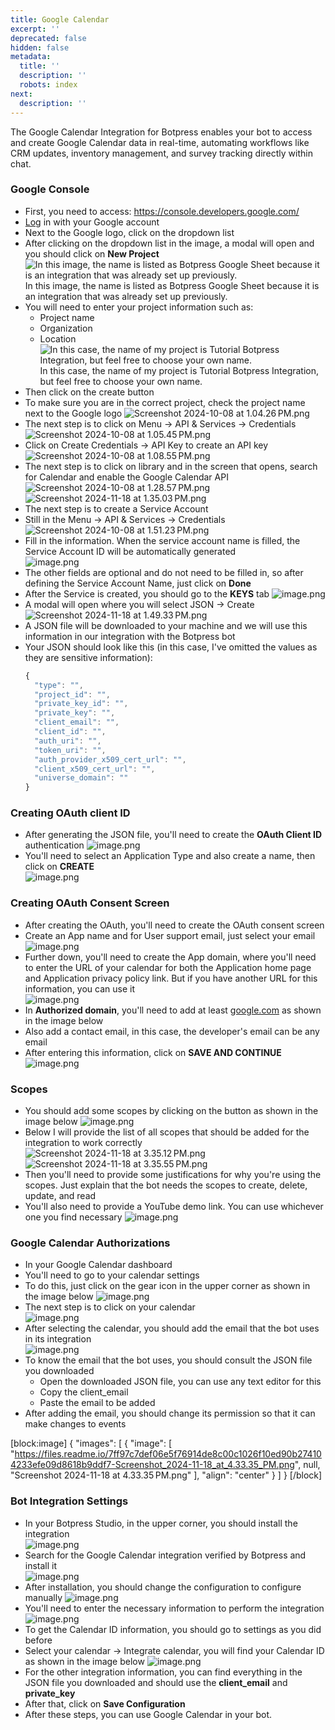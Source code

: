 ```yaml
---
title: Google Calendar
excerpt: ''
deprecated: false
hidden: false
metadata:
  title: ''
  description: ''
  robots: index
next:
  description: ''
---
```

The Google Calendar Integration for Botpress enables your bot to access and create Google Calendar data in real-time, automating workflows like CRM updates, inventory management, and survey tracking directly within chat.

### Google Console

- First, you need to access: <https://console.developers.google.com/>
- [Log](<>) in with your Google account
- Next to the Google logo, click on the dropdown list
- After clicking on the dropdown list in the image, a modal will open and you should click on **New Project**  ![In this image, the name is listed as Botpress Google Sheet because it is an integration that was already set up previously.](https://files.readme.io/1febd82ea9049e86fedefeea48c65ca775b2bf8d4442d961a95b6664f21bbc94-Screenshot_2024-10-08_at_11.54.50_AM_1.png)  
    In this image, the name is listed as Botpress Google Sheet because it is an integration that was already set up previously.
- You will need to enter your project information such as:
  - Project name
  - Organization
  - Location  
    ![In this case, the name of my project is Tutorial Botpress Integration, but feel free to choose your own name.](https://files.readme.io/228a79f40eea49c5a627ee2f973440d7ed9768b03b5e1f0fa50d83f3b08ad1af-Screenshot_2024-10-08_at_12.02.13_PM_1.png)  
    In this case, the name of my project is Tutorial Botpress Integration, but feel free to choose your own name.
- Then click on the create button
- To make sure you are in the correct project, check the project name next to the Google logo  ![Screenshot 2024-10-08 at 1.04.26 PM.png](https://files.readme.io/e88ee7b4ef6235bb1ac9dc5b4f1a5d51b88937cad256aa2090b17a404e2b0d03-Screenshot_2024-10-08_at_1.04.26_PM_1.png)
- The next step is to click on Menu → API & Services → Credentials  
    ![Screenshot 2024-10-08 at 1.05.45 PM.png](https://files.readme.io/d7be141d48c0ac12dc7536bd424ba787737560cb5fbf0ba40fa72e5d0bdb3cff-Screenshot_2024-10-08_at_1.05.45_PM_1.png)
- Click on Create Credentials → API Key to create an API key  ![Screenshot 2024-10-08 at 1.08.55 PM.png](https://files.readme.io/ca2ac62991c57175c7830d68568a8491f55a3bee5f6f008beb39f1eca840ecd3-Screenshot_2024-10-08_at_1.08.55_PM_1.png)
- The next step is to click on library and in the screen that opens, search for Calendar and enable the Google Calendar API  
    ![Screenshot 2024-10-08 at 1.28.57 PM.png](https://files.readme.io/4b7df7d1e66e57122801d51568a361bd70fe49c51f2b34b86e2953950b576e6a-Screenshot_2024-10-08_at_1.28.57_PM_1.png)  ![Screenshot 2024-11-18 at 1.35.03 PM.png](https://files.readme.io/1755347f29c350b4becc474bc5252fc2e2fe3b15c1f9a716e97ee6384b12e080-Screenshot_2024-11-18_at_1.35.03_PM.png)
- The next step is to create a Service Account
- Still in the Menu → API & Services → Credentials  ![Screenshot 2024-10-08 at 1.51.23 PM.png](https://files.readme.io/f9c0945941523f79372c14e2b82aeb95342cd6d19fc4cf0bb10ee14b51e5461d-Screenshot_2024-10-08_at_1.51.23_PM_1.png)
- Fill in the information. When the service account name is filled, the Service Account ID will be automatically generated  
  ![image.png](https://files.readme.io/c4ca91dd05fbc4621e6c19d2f463d028ee61024b2c00b9079dedba84e3d6f449-image_9.png)
- The other fields are optional and do not need to be filled in, so after defining the Service Account Name, just click on **Done**
- After the Service is created, you should go to the **KEYS** tab  ![image.png](https://files.readme.io/979f85b6f20e3ab349ff210cc9c064eec2bd6b5c1ea6e249b531e9e0e4270ec1-image_9.png)
- A modal will open where you will select JSON → Create  ![Screenshot 2024-11-18 at 1.49.33 PM.png](https://files.readme.io/4a55439eea21fda7cf08d972fd8e08dd7235d9617c410ce0461a2af2f98956b8-Screenshot_2024-11-18_at_1.49.33_PM.png)
- A JSON file will be downloaded to your machine and we will use this information in our integration with the Botpress bot
- Your JSON should look like this (in this case, I've omitted the values as they are sensitive information):
  ```jsx
  {
    "type": "",
    "project_id": "",
    "private_key_id": "",
    "private_key": "",
    "client_email": "",
    "client_id": "",
    "auth_uri": "",
    "token_uri": "",
    "auth_provider_x509_cert_url": "",
    "client_x509_cert_url": "",
    "universe_domain": ""
  }
  ```

### Creating OAuth client ID

- After generating the JSON file, you'll need to create the **OAuth Client ID** authentication  ![image.png](https://files.readme.io/4904a59386335fd0a60cd000716e17b5b9a9871feb1eae946829e2407bba6716-image_9.png)
- You'll need to select an Application Type and also create a name, then click on **CREATE**  
  ![image.png](https://files.readme.io/1ccfa044ba86eb45f7a90e2938ebda88dbb0d96d8d9c5f5c59baaf92c5d0fbfc-image_9.png)

### Creating OAuth Consent Screen

- After creating the OAuth, you'll need to create the OAuth consent screen
- Create an App name and for User support email, just select your email  
  ![image.png](https://files.readme.io/2a7ded6b93543d3ec651580e74da51be4dcf132b41d3263be0a133957633610b-image_9.png)
- Further down, you'll need to create the App domain, where you'll need to enter the URL of your calendar for both the Application home page and Application privacy policy link. But if you have another URL for this information, you can use it  
  ![image.png](https://files.readme.io/73ae329f57d19bf35d44d801837628e586b5cc827437662811811e87f5d946c9-image_9.png)
- In **Authorized domain**, you'll need to add at least [google.com](http://google.com) as shown in the image below
- Also add a contact email, in this case, the developer's email can be any email
- After entering this information, click on **SAVE AND CONTINUE**  ![image.png](https://files.readme.io/36f58eb3af56e024d702a9eae02ed891e11a203a2b644a98893d3eb46592e06a-image_9.png)

### Scopes

- You should add some scopes by clicking on the button as shown in the image below  ![image.png](https://files.readme.io/a60dc6a983d6b7fa055e19b3196856ede365d1f8e3b7d4ffb68a78a199d983f2-image_9.png)
- Below I will provide the list of all scopes that should be added for the integration to work correctly  
    ![Screenshot 2024-11-18 at 3.35.12 PM.png](https://files.readme.io/3774fac9362258f051674498166517483e610a2ac67c235d3e13702fa181902a-Screenshot_2024-11-18_at_3.35.12_PM.png)  
    ![Screenshot 2024-11-18 at 3.35.55 PM.png](https://files.readme.io/c375a649cec9614bd53d31009cbfef0a2b30aea0183146eff5fdbd993cb1c508-Screenshot_2024-11-18_at_3.35.55_PM.png)
- Then you'll need to provide some justifications for why you're using the scopes. Just explain that the bot needs the scopes to create, delete, update, and read
- You'll also need to provide a YouTube demo link. You can use whichever one you find necessary  ![image.png](https://files.readme.io/3cadcb96adef95071c9a7aab8bf1d90bd249dd276ffa4258a0a7b9cf87487622-image_9.png)

### Google Calendar Authorizations

- In your Google Calendar dashboard
- You'll need to go to your calendar settings
- To do this, just click on the gear icon in the upper corner as shown in the image below  ![image.png](https://files.readme.io/4b7e7dc50cab92596d4dd6adc33fb7ba9a13d1a90d56ba18182c7b8d0e33fdb7-image_9.png)
- The next step is to click on your calendar  
    ![image.png](https://files.readme.io/31c076eaac192672f016d7cf54452d006b9fe3fe62e34f3e3f414abf4c606341-image_9.png)
- After selecting the calendar, you should add the email that the bot uses in its integration  
  ![image.png](https://files.readme.io/29a3b7556fe9fe96faa8a9fbc5902d9639af388bc3356337c16234e371ccfcd3-image_9.png)
- To know the email that the bot uses, you should consult the JSON file you downloaded
  - Open the downloaded JSON file, you can use any text editor for this
  - Copy the client_email
  - Paste the email to be added
- After adding the email, you should change its permission so that it can make changes to events

[block:image]
{
  "images": [
    {
      "image": [
        "https://files.readme.io/7ff97c7def06e5f76914de8c00c1026f10ed90b274104233efe09d8618b9ddf7-Screenshot_2024-11-18_at_4.33.35_PM.png",
        null,
        "Screenshot 2024-11-18 at 4.33.35 PM.png"
      ],
      "align": "center"
    }
  ]
}
[/block]


### Bot Integration Settings

- In your Botpress Studio, in the upper corner, you should install the integration  
  ![image.png](https://files.readme.io/40958c6e77385f7f63011ef7b710e13a4dd2de83aea5f134e448518532149306-image_9.png)
- Search for the Google Calendar integration verified by Botpress and install it  
    ![image.png](https://files.readme.io/b75eb013c354e6d6c26f6567a310b13cdf0f5c1cb2e26610355ffd76099c72b8-image_9.png)
- After installation, you should change the configuration to configure manually  ![image.png](https://files.readme.io/fae2ca4224a214592df211e6687637150d50b82deb37852188a6f898abc9b6b9-image_9.png)
- You'll need to enter the necessary information to perform the integration  
  ![image.png](https://files.readme.io/a61633af29b62017edcf3268f6c757ab644c640477e1befec47f1aa1d6671c71-image_9.png)
- To get the Calendar ID information, you should go to settings as you did before
- Select your calendar → Integrate calendar, you will find your Calendar ID as shown in the image below  ![image.png](https://files.readme.io/2c89f1638f88ad33cc2ecf59a02f8beeb591765d06708783ee4801dc659155d1-image_9.png)
- For the other integration information, you can find everything in the JSON file you downloaded and should use the **client_email** and **private_key**
- After that, click on **Save Configuration**
- After these steps, you can use Google Calendar in your bot.
